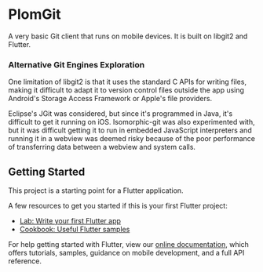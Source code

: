 # PlomGit

A very basic Git client that runs on mobile devices. It is built on libgit2 and Flutter. 


### Alternative Git Engines Exploration

One limitation of libgit2 is that it uses the standard C APIs for writing files, making it difficult to adapt it to version control files outside the app using Android's Storage Access Framework or Apple's file providers. 

Eclipse's JGit was considered, but since it's programmed in Java, it's difficult to get it running on iOS. Isomorphic-git was also experimented with, but it was difficult getting it to run in embedded JavaScript interpreters and running it in a webview was deemed risky because of the poor performance of transferring data between a webview and system calls.

## Getting Started

This project is a starting point for a Flutter application.

A few resources to get you started if this is your first Flutter project:

- [Lab: Write your first Flutter app](https://flutter.dev/docs/get-started/codelab)
- [Cookbook: Useful Flutter samples](https://flutter.dev/docs/cookbook)

For help getting started with Flutter, view our
[online documentation](https://flutter.dev/docs), which offers tutorials,
samples, guidance on mobile development, and a full API reference.
